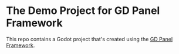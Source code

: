 # The Demo Project for GD Panel Framework

This repo contains a Godot project that's created using the [GD Panel Framework](https://github.com/Delsin-Yu/GDPanelFramework).
